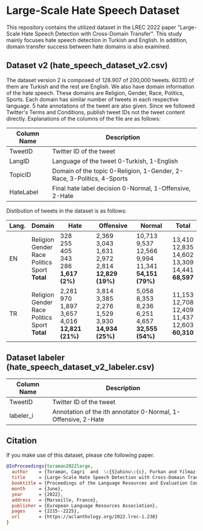 # Large-Scale Hate Speech Dataset
This repository contains the utilized dataset in the LREC 2022 paper "Large-Scale Hate Speech Detection with Cross-Domain Transfer". This study mainly focuses hate speech detection in Turkish and English. In addition, domain transfer success between hate domains is also examined.

## Dataset v2 (hate_speech_dataset_v2.csv)

The dataset version 2 is composed of 128.907 of 200,000 tweets. 60310 of them are Turkish and the rest are English. We also have domain information of the hate speech. These domains are Religion, Gender, Race, Politics, Sports. Each domain has similar number of tweets in each respective language. 5 hate annotations of the tweet are also given. Since we followed Twitter's Terms and Conditions, publish tweet IDs not the tweet content directly. Explanations of the columns of the file are as follows:

| Column Name  | Description |
| ------------- | ------------- |
| TweetID | Twitter ID of the tweet |
| LangID | Language of the tweet 0-Turkish, 1-English |
| TopicID | Domain of the topic 0-Religion, 1-Gender, 2-Race, 3-Politics, 4-Sports |
| HateLabel | Final hate label decision 0-Normal, 1-Offensive, 2-Hate |

Distibution of tweets in the dataset is as follows:

| Lang. | Domain | Hate | Offensive | Normal | Total |
|----------|----------|----------|----------|----------|----------|
| EN | Religion<br>Gender<br>Race<br>Politics<br>Sport <br>  **Total**| 328<br>255<br>405<br>343<br>286 <br> **1,617 (2%)**| 2,369<br>3,043<br>1,631<br>2,972<br>2,814 <br> **12,829 (19%)** | 10,713<br>9,537<br>12,566<br>9,994<br>11,341 <br> **54,151 (79%)** | 13,410<br>12,835<br>14,602<br>13,309<br>14,441 <br> **68,597**
| TR | Religion<br>Gender<br>Race<br>Politics<br>Sport <br> **Total**| 2,281<br>970<br>1,897<br>3,657<br>4,016 <br> **12,821 (21%)**| 3,814<br>3,385<br>2,276<br>1,529<br>3,930 <br>  **14,934 (25%)** | 5,058<br>8,353<br>8,236<br>6,251<br>4,657 <br> **32,555 (54%)**| 11,153<br>12,708<br>12,409<br>11,437<br>12,603 <br> **60,310**

## Dataset labeler (hate_speech_dataset_v2_labeler.csv)
| Column Name  | Description |
| ------------- | ------------- |
| TweetID | Twitter ID of the tweet |
| labeler_i | Annotation of the ith annotator 0-Normal, 1-Offensive, 2-Hate |


## Citation
If you make use of this dataset, please cite following paper.

```bibtex
@InProceedings{toraman2022large,
  author    = {Toraman, Cagri  and  \c{S}ahinu\c{c}, Furkan and Yilmaz, Eyup Halit},
  title     = {Large-Scale Hate Speech Detection with Cross-Domain Transfer},
  booktitle = {Proceedings of the Language Resources and Evaluation Conference},
  month     = {June},
  year      = {2022},
  address   = {Marseille, France},
  publisher = {European Language Resources Association},
  pages     = {2215--2225},
  url       = {https://aclanthology.org/2022.lrec-1.238}
}

```
